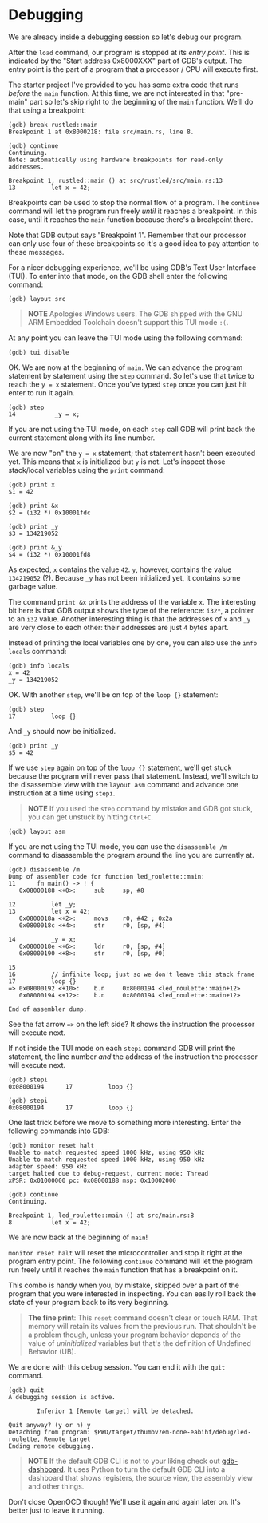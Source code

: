 # Debugging

We are already inside a debugging session so let's debug our program.

After the `load` command, our program is stopped at its *entry point*. This is indicated by the
"Start address 0x8000XXX" part of GDB's output. The entry point is the part of a program that a
processor / CPU will execute first.

The starter project I've provided to you has some extra code that runs *before* the `main` function.
At this time, we are not interested in that "pre-main" part so let's skip right to the beginning of
the `main` function. We'll do that using a breakpoint:

```
(gdb) break rustled::main
Breakpoint 1 at 0x8000218: file src/main.rs, line 8.

(gdb) continue
Continuing.
Note: automatically using hardware breakpoints for read-only addresses.

Breakpoint 1, rustled::main () at src/rustled/src/main.rs:13
13          let x = 42;
```

Breakpoints can be used to stop the normal flow of a program.
The `continue` command will let the program run freely *until* it reaches a breakpoint.
In this case, until it reaches the `main` function because there's a breakpoint there.

Note that GDB output says "Breakpoint 1".
Remember that our processor can only use four of these
breakpoints so it's a good idea to pay attention to these messages.

For a nicer debugging experience, we'll be using GDB's Text User Interface (TUI).
To enter into that mode, on the GDB shell enter the following command:

```
(gdb) layout src
```

> **NOTE** Apologies Windows users.
> The GDB shipped with the GNU ARM Embedded Toolchain doesn't support this TUI mode `:(`.

At any point you can leave the TUI mode using the following command:

```
(gdb) tui disable
```

OK. We are now at the beginning of `main`.
We can advance the program statement by statement using the `step` command.
So let's use that twice to reach the `y = x` statement.
Once you've typed `step` once you can just hit enter to run it again.

```
(gdb) step
14           _y = x;
```

If you are not using the TUI mode,
on each `step` call GDB will print back the current statement along with its line number.

We are now "on" the `y = x` statement; that statement hasn't been executed yet. This means that `x`
is initialized but `y` is not. Let's inspect those stack/local variables using the `print` command:

```
(gdb) print x
$1 = 42

(gdb) print &x
$2 = (i32 *) 0x10001fdc

(gdb) print _y
$3 = 134219052

(gdb) print &_y
$4 = (i32 *) 0x10001fd8
```

As expected, `x` contains the value `42`. `y`, however, contains the value `134219052` (?). Because
`_y` has not been initialized yet, it contains some garbage value.

The command `print &x` prints the address of the variable `x`. The interesting bit here is that GDB
output shows the type of the reference: `i32*`, a pointer to an `i32` value. Another interesting
thing is that the addresses of `x` and `_y` are very close to each other: their addresses are just
`4` bytes apart.

Instead of printing the local variables one by one, you can also use the `info locals` command:

```
(gdb) info locals
x = 42
_y = 134219052
```

OK. With another `step`, we'll be on top of the `loop {}` statement:

```
(gdb) step
17          loop {}
```

And `_y` should now be initialized.

```
(gdb) print _y
$5 = 42
```

If we use `step` again on top of the `loop {}` statement, we'll get stuck because the program will
never pass that statement. Instead, we'll switch to the disassemble view with the `layout asm`
command and advance one instruction at a time using `stepi`.

> **NOTE** If you used the `step` command by mistake and GDB got stuck, you can get unstuck by hitting `Ctrl+C`.

```
(gdb) layout asm
```

If you are not using the TUI mode, you can use the `disassemble /m` command to disassemble the
program around the line you are currently at.

```
(gdb) disassemble /m
Dump of assembler code for function led_roulette::main:
11      fn main() -> ! {
   0x08000188 <+0>:     sub     sp, #8

12          let _y;
13          let x = 42;
   0x0800018a <+2>:     movs    r0, #42 ; 0x2a
   0x0800018c <+4>:     str     r0, [sp, #4]

14          _y = x;
   0x0800018e <+6>:     ldr     r0, [sp, #4]
   0x08000190 <+8>:     str     r0, [sp, #0]

15
16          // infinite loop; just so we don't leave this stack frame
17          loop {}
=> 0x08000192 <+10>:    b.n     0x8000194 <led_roulette::main+12>
   0x08000194 <+12>:    b.n     0x8000194 <led_roulette::main+12>

End of assembler dump.
```

See the fat arrow `=>` on the left side? It shows the instruction the processor will execute next.

If not inside the TUI mode on each `stepi` command GDB will print the statement, the line number
*and* the address of the instruction the processor will execute next.

```
(gdb) stepi
0x08000194      17          loop {}

(gdb) stepi
0x08000194      17          loop {}
```

One last trick before we move to something more interesting. Enter the following commands into GDB:

```
(gdb) monitor reset halt
Unable to match requested speed 1000 kHz, using 950 kHz
Unable to match requested speed 1000 kHz, using 950 kHz
adapter speed: 950 kHz
target halted due to debug-request, current mode: Thread
xPSR: 0x01000000 pc: 0x08000188 msp: 0x10002000

(gdb) continue
Continuing.

Breakpoint 1, led_roulette::main () at src/main.rs:8
8           let x = 42;
```

We are now back at the beginning of `main`!

`monitor reset halt` will reset the microcontroller and stop it right at the program entry point.
The following `continue` command will let the program run freely until it reaches the `main`
function that has a breakpoint on it.

This combo is handy when you, by mistake, skipped over a part of the program that you were
interested in inspecting. You can easily roll back the state of your program back to its very
beginning.

> **The fine print**: This `reset` command doesn't clear or touch RAM. That memory will retain its
> values from the previous run. That shouldn't be a problem though, unless your program behavior
> depends of the value of *uninitialized* variables but that's the definition of Undefined Behavior
> (UB).

We are done with this debug session. You can end it with the `quit` command.

```
(gdb) quit
A debugging session is active.

        Inferior 1 [Remote target] will be detached.

Quit anyway? (y or n) y
Detaching from program: $PWD/target/thumbv7em-none-eabihf/debug/led-roulette, Remote target
Ending remote debugging.
```

> **NOTE** If the default GDB CLI is not to your liking check out [gdb-dashboard].
> It uses Python to turn the default GDB CLI into a dashboard that shows registers,
> the source view, the assembly view and other things.

[gdb-dashboard]: https://github.com/cyrus-and/gdb-dashboard#gdb-dashboard

Don't close OpenOCD though! We'll use it again and again later on. It's better
just to leave it running.
